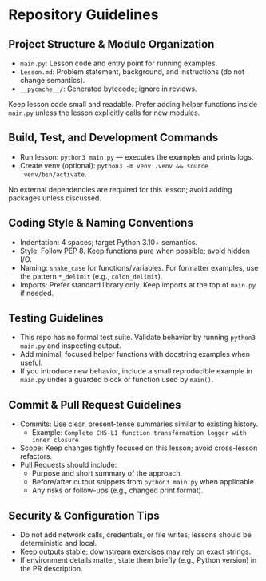 # Repository Guidelines

## Project Structure & Module Organization
- `main.py`: Lesson code and entry point for running examples.
- `Lesson.md`: Problem statement, background, and instructions (do not change semantics).
- `__pycache__/`: Generated bytecode; ignore in reviews.

Keep lesson code small and readable. Prefer adding helper functions inside `main.py` unless the lesson explicitly calls for new modules.

## Build, Test, and Development Commands
- Run lesson: `python3 main.py` — executes the examples and prints logs.
- Create venv (optional): `python3 -m venv .venv && source .venv/bin/activate`.

No external dependencies are required for this lesson; avoid adding packages unless discussed.

## Coding Style & Naming Conventions
- Indentation: 4 spaces; target Python 3.10+ semantics.
- Style: Follow PEP 8. Keep functions pure when possible; avoid hidden I/O.
- Naming: `snake_case` for functions/variables. For formatter examples, use the pattern `*_delimit` (e.g., `colon_delimit`).
- Imports: Prefer standard library only. Keep imports at the top of `main.py` if needed.

## Testing Guidelines
- This repo has no formal test suite. Validate behavior by running `python3 main.py` and inspecting output.
- Add minimal, focused helper functions with docstring examples when useful.
- If you introduce new behavior, include a small reproducible example in `main.py` under a guarded block or function used by `main()`.

## Commit & Pull Request Guidelines
- Commits: Use clear, present-tense summaries similar to existing history.
  - Example: `Complete CH5-L1 function transformation logger with inner closure`
- Scope: Keep changes tightly focused on this lesson; avoid cross-lesson refactors.
- Pull Requests should include:
  - Purpose and short summary of the approach.
  - Before/after output snippets from `python3 main.py` when applicable.
  - Any risks or follow-ups (e.g., changed print format).

## Security & Configuration Tips
- Do not add network calls, credentials, or file writes; lessons should be deterministic and local.
- Keep outputs stable; downstream exercises may rely on exact strings.
- If environment details matter, state them briefly (e.g., Python version) in the PR description.

